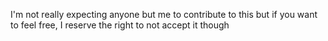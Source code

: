 I'm not really expecting anyone but me to contribute to this but if you want to feel free, I reserve the right to not accept it though
